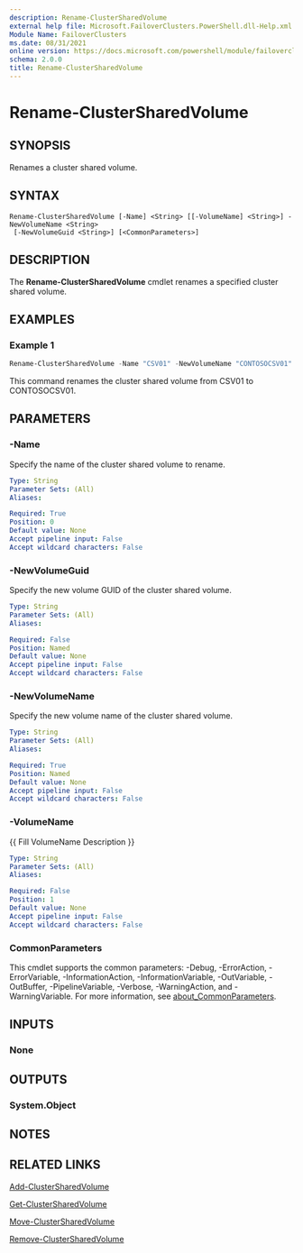 ```yaml
---
description: Rename-ClusterSharedVolume
external help file: Microsoft.FailoverClusters.PowerShell.dll-Help.xml
Module Name: FailoverClusters
ms.date: 08/31/2021
online version: https://docs.microsoft.com/powershell/module/failoverclusters/rename-clustersharedvolume?view=windowsserver2022-ps&wt.mc_id=ps-gethelp
schema: 2.0.0
title: Rename-ClusterSharedVolume
---
```


# Rename-ClusterSharedVolume

## SYNOPSIS
Renames a cluster shared volume.

## SYNTAX

```
Rename-ClusterSharedVolume [-Name] <String> [[-VolumeName] <String>] -NewVolumeName <String>
 [-NewVolumeGuid <String>] [<CommonParameters>]
```

## DESCRIPTION
The **Rename-ClusterSharedVolume** cmdlet renames a specified cluster shared volume.

## EXAMPLES

### Example 1
```powershell
Rename-ClusterSharedVolume -Name "CSV01" -NewVolumeName "CONTOSOCSV01"
```

This command renames the cluster shared volume from CSV01 to CONTOSOCSV01.

## PARAMETERS

### -Name
Specify the name of the cluster shared volume to rename.

```yaml
Type: String
Parameter Sets: (All)
Aliases:

Required: True
Position: 0
Default value: None
Accept pipeline input: False
Accept wildcard characters: False
```

### -NewVolumeGuid
Specify the new volume GUID of the cluster shared volume.

```yaml
Type: String
Parameter Sets: (All)
Aliases:

Required: False
Position: Named
Default value: None
Accept pipeline input: False
Accept wildcard characters: False
```

### -NewVolumeName
Specify the new volume name of the cluster shared volume.

```yaml
Type: String
Parameter Sets: (All)
Aliases:

Required: True
Position: Named
Default value: None
Accept pipeline input: False
Accept wildcard characters: False
```

### -VolumeName
{{ Fill VolumeName Description }}

```yaml
Type: String
Parameter Sets: (All)
Aliases:

Required: False
Position: 1
Default value: None
Accept pipeline input: False
Accept wildcard characters: False
```

### CommonParameters
This cmdlet supports the common parameters: -Debug, -ErrorAction, -ErrorVariable,
-InformationAction, -InformationVariable, -OutVariable, -OutBuffer, -PipelineVariable, -Verbose,
-WarningAction, and -WarningVariable. For more information, see
[about_CommonParameters](http://go.microsoft.com/fwlink/?LinkID=113216).

## INPUTS

### None

## OUTPUTS

### System.Object
## NOTES

## RELATED LINKS

[Add-ClusterSharedVolume](./Add-ClusterSharedVolume.md)

[Get-ClusterSharedVolume](Get-ClusterSharedVolume.md)

[Move-ClusterSharedVolume](./Move-ClusterSharedVolume.md)

[Remove-ClusterSharedVolume](./Remove-ClusterSharedVolume.md)
